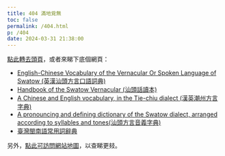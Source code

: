 ```yaml
---
title: 404 滿地覓無
toc: false
permalink: /404.html
p: /404
date: 2024-03-31 21:38:00
---
```


[點此轉去頭頁](/)，或者來睇下底個網頁：

* [English-Chinese Vocabulary of the Vernacular Or Spoken Language of Swatow (英漢汕頭方言口語詞典)](/English-Chinese_Vocabulary_of_the_Vernacular_Or_Spoken_Language_of_Swatow)
* [Handbook of the Swatow Vernacular (汕頭話讀本)](/Handbook_of_the_Swatow_Vernacular)
* [A Chinese and English vocabulary, in the Tie-chiu dialect (漢英潮州方言字典)](/A_Chinese_and_English_vocabulary,_in_the_Tie-chiu_dialect)
* [A pronouncing and defining dictionary of the Swatow dialect, arranged according to syllables and tones(汕頭方言音義字典)](/A_Pronouncing_and_Defining_Dictionary_of_the_Swatow_Dialect)
* [臺灣閩南語常用詞辭典](/holodict)

另外，[點此可訪問網站地圖](/index)，以查睇更㩼。
